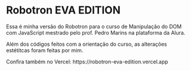 <h1> Robotron <strong>EVA EDITION</strong></h1>
<p> Essa é minha versão do Robotron para o curso de Manipulação do DOM com JavaScript mestrado pelo prof. Pedro Marins na plataforma da Alura.</p>
<p> Além dos códigos feitos com a orientação do curso, as alterações estétitcas foram feitas por mim.<p>
<div>
<p> Confira também no Vercel: https://robotron-eva-edition.vercel.app</p>
